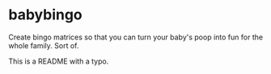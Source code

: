 # babybingo
Create bingo matrices so that you can turn your baby's poop into fun for the whole family. Sort of.

This is a README with a typo.
